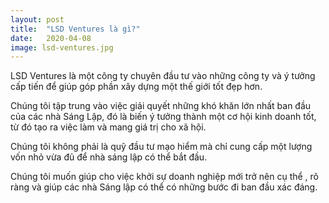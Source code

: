 ```yaml
---
layout: post
title:  "LSD Ventures là gì?"
date:   2020-04-08
image: lsd-ventures.jpg
---
```


<p class="intro"><span class="dropcap">LSD Ventures</span> là một công ty chuyên 
đầu tư vào những công ty và ý tưởng cấp tiến để giúp góp phần xây dựng một thế giới tốt đẹp hơn. 
</p>
Chúng tôi tập trung vào việc giải quyết những khó khăn lớn nhất ban đầu của các nhà Sáng Lập, 
đó là biến ý tưởng thành một cơ hội kinh doanh tốt, từ đó tạo ra việc làm và mang giá trị cho xã hội.

Chúng tôi không phải là quỹ đầu tư mạo hiểm mà chỉ cung cấp một lượng vốn nhỏ  vừa đủ để nhà sáng lập có thể bắt đầu.
 
Chúng tôi muốn giúp cho việc khởi sự doanh nghiệp mới trở nên cụ thể , rõ ràng và giúp các nhà Sáng lập có thể 
có những bước đi ban đầu xác đáng.
